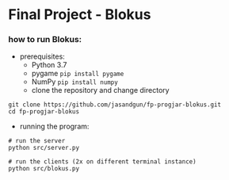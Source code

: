 # Final Project - Blokus

### how to run Blokus:
- prerequisites:
  - Python 3.7
  - pygame `pip install pygame`
  - NumPy `pip install numpy`
  - clone the repository and change directory
```
git clone https://github.com/jasandgun/fp-progjar-blokus.git
cd fp-progjar-blokus
```
- running the program:
```
# run the server
python src/server.py

# run the clients (2x on different terminal instance)
python src/blokus.py
```
